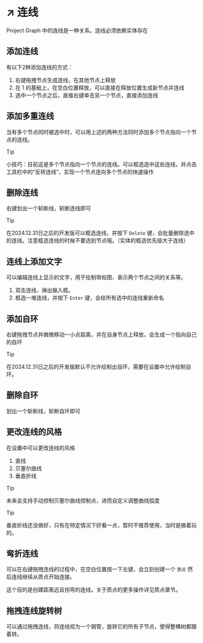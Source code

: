 # ↗️ 连线

Project Graph 中的连线是一种关系。连线必须依赖实体存在

## 添加连线

有以下2种添加连线的方式：

1. 右键拖拽节点生成连线，在其他节点上释放
2. 在 1 的基础上，在空白位置释放，可以直接在释放位置生成新节点并连线
3. 选中一个节点之后，直接右键单击另一个节点，直接添加连线

## 添加多重连线

当有多个节点同时被选中时，可以用上述的两种方法同时添加多个节点指向一个节点的连线。

> [!TIP]
> 小技巧：目前这是多个节点指向一个节点的连线。可以框选选中这些连线，并点击工具栏中的“反转连线”，实现一个节点连向多个节点的快速操作

## 删除连线

右键划出一个斩断线，斩断连线即可

> [!TIP]
> 在2024.12.31日之后的开发版可以框选连线，并按下 `Delete` 键，会批量删除选中的连线。注意框选连线的时候不要选到节点哦。（实体的框选优先级大于连线）

## 连线上添加文字

可以编辑连线上显示的文字，用于绘制带权图、表示两个节点之间的关系等。

1. 双击连线，弹出输入框。
2. 框选一堆连线，并按下 `Enter` 键，会给所有选中的连线重新命名

## 添加自环

右键拖拽节点并微微移动一小点距离，并在自身节点上释放，会生成一个指向自己的自环

> [!TIP]
> 在2024.12.31日之后的开发版默认不允许绘制出自环，需要在设置中允许绘制自环。

## 删除自环

划出一个斩断线，斩断自环即可

## 更改连线的风格

在设置中可以更改连线的风格

1. 直线
2. 贝塞尔曲线
3. 垂直折线

> [!TIP]
> 未来会支持手动控制贝塞尔曲线控制点，进而自定义调整曲线弧度

> [!TIP]
> 垂直折线还没做好，只有在特定情况下好看一点，暂时不推荐使用，当时是做着玩的。

## 弯折连线

可以在右键拖拽连线的过程中，在空白位置按一下左键，会立刻创建一个 `质点` 然后连线继续从质点开始连接。

这个目的是创建距离远且拐弯的连线。关于质点的更多操作详见质点章节。

## 拖拽连线旋转树

可以通过拖拽连线，将连线视为一个钢管，旋转它的所有子节点，使得整棵树都跟着转。
